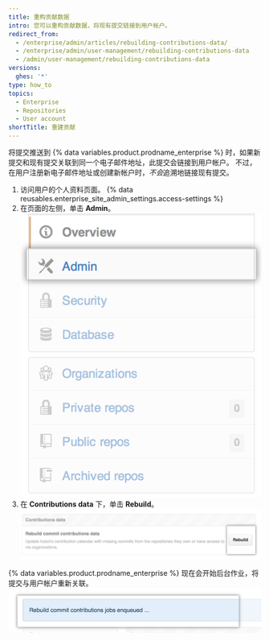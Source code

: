 ```yaml
---
title: 重构贡献数据
intro: 您可以重构贡献数据，将现有提交链接到用户帐户。
redirect_from:
  - /enterprise/admin/articles/rebuilding-contributions-data/
  - /enterprise/admin/user-management/rebuilding-contributions-data
  - /admin/user-management/rebuilding-contributions-data
versions:
  ghes: '*'
type: how_to
topics:
  - Enterprise
  - Repositories
  - User account
shortTitle: 重建贡献
---
```


将提交推送到 {% data variables.product.prodname_enterprise %} 时，如果新提交和现有提交关联到同一个电子邮件地址，此提交会链接到用户帐户。 不过，在用户注册新电子邮件地址或创建新帐户时，*不会*追溯地链接现有提交。

1. 访问用户的个人资料页面。
{% data reusables.enterprise_site_admin_settings.access-settings %}
3. 在页面的左侧，单击 **Admin**。 ![Admin 选项卡](/assets/images/enterprise/site-admin-settings/admin-tab.png)
4. 在 **Contributions data** 下，单击 **Rebuild**。 ![Rebuild 按钮](/assets/images/enterprise/site-admin-settings/rebuild-button.png)

{% data variables.product.prodname_enterprise %} 现在会开始后台作业，将提交与用户帐户重新关联。
  ![已排队的重构作业](/assets/images/enterprise/site-admin-settings/rebuild-jobs.png)

